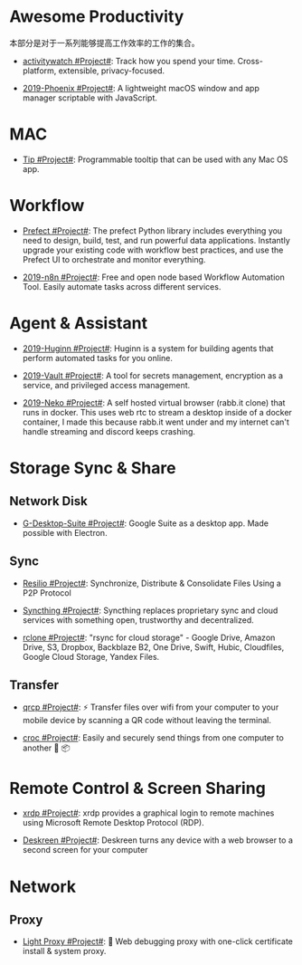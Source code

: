# Awesome Productivity

本部分是对于一系列能够提高工作效率的工作的集合。

- [activitywatch #Project#](https://github.com/ActivityWatch/activitywatch): Track how you spend your time. Cross-platform, extensible, privacy-focused.

- [2019-Phoenix #Project#](https://github.com/kasper/phoenix): A lightweight macOS window and app manager scriptable with JavaScript.

# MAC

- [Tip #Project#](https://github.com/tanin47/tip): Programmable tooltip that can be used with any Mac OS app.

# Workflow

- [Prefect #Project#](https://www.prefect.io/products/core/): The prefect Python library includes everything you need to design, build, test, and run powerful data applications. Instantly upgrade your existing code with workflow best practices, and use the Prefect UI to orchestrate and monitor everything.

- [2019-n8n #Project#](https://github.com/n8n-io/n8n): Free and open node based Workflow Automation Tool. Easily automate tasks across different services.

# Agent & Assistant

- [2019-Huginn #Project#](https://github.com/huginn/huginn/): Huginn is a system for building agents that perform automated tasks for you online.

- [2019-Vault #Project#](https://github.com/hashicorp/vault): A tool for secrets management, encryption as a service, and privileged access management.

- [2019-Neko #Project#](https://github.com/nurdism/neko): A self hosted virtual browser (rabb.it clone) that runs in docker. This uses web rtc to stream a desktop inside of a docker container, I made this because rabb.it went under and my internet can't handle streaming and discord keeps crashing.

# Storage Sync & Share

## Network Disk

- [G-Desktop-Suite #Project#](https://github.com/alexkim205/G-Desktop-Suite): Google Suite as a desktop app. Made possible with Electron.

## Sync

- [Resilio #Project#](https://www.resilio.com/): Synchronize, Distribute & Consolidate Files Using a P2P Protocol

- [Syncthing #Project#](https://syncthing.net/): Syncthing replaces proprietary sync and cloud services with something open, trustworthy and decentralized.

- [rclone #Project#](https://github.com/rclone/rclone): "rsync for cloud storage" - Google Drive, Amazon Drive, S3, Dropbox, Backblaze B2, One Drive, Swift, Hubic, Cloudfiles, Google Cloud Storage, Yandex Files.

## Transfer

- [qrcp #Project#](https://github.com/claudiodangelis/qrcp): ⚡ Transfer files over wifi from your computer to your mobile device by scanning a QR code without leaving the terminal.

- [croc #Project#](https://github.com/schollz/croc): Easily and securely send things from one computer to another 🐊 📦

# Remote Control & Screen Sharing

- [xrdp #Project#](https://github.com/neutrinolabs/xrdp): xrdp provides a graphical login to remote machines using Microsoft Remote Desktop Protocol (RDP).

- [Deskreen #Project#](https://github.com/pavlobu/deskreen): Deskreen turns any device with a web browser to a second screen for your computer

# Network

## Proxy

- [Light Proxy #Project#](https://github.com/alibaba/lightproxy): 💎 Web debugging proxy with one-click certificate install & system proxy.

